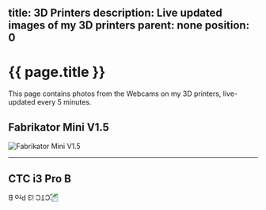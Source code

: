 title: 3D Printers
description: Live updated images of my 3D printers
parent: none
position: 0
---

<script type="text/javascript">
function LastModUsingHeader(sFile, callback) {
    try {
        var x = new XMLHttpRequest;
        x.responseType = "blob";
        x.onreadystatechange = function() {
            if (x.readyState === 4 && x.status === 200) {
                var dt = new Date(x.getResponseHeader('Last-Modified'))
                callback(x.response, dt.toLocaleString());
            }
        };
        x.open('GET', sFile, true);
        x.send();
    } catch(y) {  }
}
</script>

# {{ page.title }}

This page contains photos from the Webcams on my 3D printers, live-updated every 5 minutes.

## Fabrikator Mini V1.5

<div id="date-1">
    <noscript>
        <img src="//www.xythobuz.de/printer.jpg" alt="Fabrikator Mini V1.5">
    </noscript>
</div>

<script type="text/javascript">
    var rt = LastModUsingHeader("//www.xythobuz.de/printer.jpg", function(i, u) {
        var img = document.createElement("img");
        img.src = window.URL.createObjectURL(i);
        img.alt = "Fabrikator Mini V1.5";

        var up = document.createElement("p");
        up.appendChild(document.createTextNode("Upload Date: " + u));

        var dt = document.getElementById("date-1");
        dt.appendChild(img);
        dt.appendChild(up);
    });
</script>

<hr>

## CTC i3 Pro B

<div id="date-2">
    <noscript>
        <img style="transform: rotate(180deg);" src="//www.xythobuz.de/printer-2.jpg" alt="CTC i3 Pro B">
    </noscript>
</div>

<script type="text/javascript">
    var rt = LastModUsingHeader("//www.xythobuz.de/printer-2.jpg", function(i, u) {
        var img = document.createElement("img");
        img.src = window.URL.createObjectURL(i);
        img.alt = "CTC i3 Pro B";
        img.style = "transform: rotate(180deg);";

        var up = document.createElement("p");
        up.appendChild(document.createTextNode("Upload Date: " + u));

        var dt = document.getElementById("date-2");
        dt.appendChild(img);
        dt.appendChild(up);
    });
</script>

